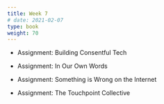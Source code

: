 ```yaml
---
title: Week 7
# date: 2021-02-07
type: book
weight: 70
---
```


- Assignment: Building Consentful Tech
- Assignment: In Our Own Words

- Assignment: Something is Wrong on the Internet
- Assignment: The Touchpoint Collective